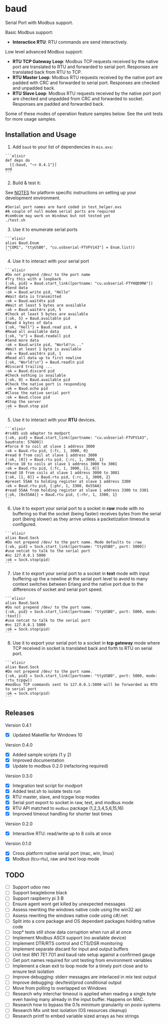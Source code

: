# baud

Serial Port with Modbus support.

Basic Modbus support:

- **Interactice RTU**: RTU commands are send interactively.

Low level advanced Modbus support:

- **RTU TCP Gateway Loop**: Modbus TCP requests received by the native port are translated to RTU and forwarded to serial port. Responses are translated back from RTU to TCP.
- **RTU Master Loop**: Modbus RTU requests received by the native port are padded with CRC and forwarded to serial port. Responses are checked and unpadded back.
- **RTU Slave Loop**: Modbus RTU requests received by the native port port are checked and unpadded from CRC and forwarded to socket. Responses are padded and forwarded back.

Some of these modes of operation feature samples below. See the unit tests for more usage samples.

## Installation and Usage

  1. Add `baud` to your list of dependencies in `mix.exs`:

    ```elixir
    def deps do
      [{:baud, "~> 0.4.1"}]
    end
    ```

  2. Build & test it:

  See [NOTES](NOTES.md) for platform specific instructions on setting up your development environment.

  ```shell
  #Serial port names are hard coded in test_helper.exs
  #A couple of null modem serial ports are required
  #com0com may work on Windows but not tested yet
  ./test.sh
  ```

  3. Use it to enumerate serial ports

    ```elixir
    alias Baud.Enum
    ["COM1", "ttyUSB0", "cu.usbserial-FTVFV143"] = Enum.list()
    ```

  4. Use it to interact with your serial port

    ```elixir
    #Do not prepend /dev/ to the port name
    #Try this with a loopback
    {:ok, pid} = Baud.start_link([portname: "cu.usbserial-FTYHQD9MA"])
    #Send data
    :ok = Baud.write pid, "Hello"
    #Wait data is transmitted
    :ok = Baud.wait4tx pid
    #Wait at least 5 bytes are available
    :ok = Baud.wait4rx pid, 5
    #Check at least 5 bytes are available
    {:ok, 5} = Baud.available pid
    #Read 4 bytes of data
    {:ok, "Hell"} = Baud.read pid, 4
    #Read all available data
    {:ok, "o"} = Baud.readall pid
    #Send more data
    :ok = Baud.write pid, "World!\n..."
    #Wait at least 1 byte is available
    :ok = Baud.wait4rx pid, 1
    #Read all data up to first newline
    {:ok, "World!\n"} = Baud.readln pid
    #Discard trailing ...
    :ok = Baud.discard pid
    #Check nothing is available
    {:ok, 0} = Baud.available pid
    #Check the native port is responding
    :ok = Baud.echo pid
    #Close the native serial port
    :ok = Baud.close pid
    #Stop the server
    :ok = Baud.stop pid
    ```

  5. Use it to interact with your **RTU** devices.

    ```elixir    
    #rs485 usb adapter to modport
    {:ok, pid} = Baud.start_link([portname: "cu.usbserial-FTVFV143", baudrate: 57600])
    #force 0 to coil at slave 1 address 3000
    :ok = Baud.rtu pid, {:fc, 1, 3000, 0}
    #read 0 from coil at slave 1 address 3000
    {:ok, [0]} = Baud.rtu pid, {:rc, 1, 3000, 1}
    #force 10 to coils at slave 1 address 3000 to 3001
    :ok = Baud.rtu pid, {:fc, 1, 3000, [1, 0]}
    #read 10 from coils at slave 1 address 3000 to 3001
    {:ok, [1, 0]} = Baud.rtu pid, {:rc, 1, 3000, 2}
    #preset 55AA to holding register at slave 1 address 3300
    :ok = Baud.rtu pid, {:phr, 1, 3300, 0x55AA}
    #read 55AA from holding register at slave 1 address 3300 to 3301
    {:ok, [0x55AA]} = Baud.rtu pid, {:rhr, 1, 3300, 1}
    ```

  6. Use it to export your serial port to a socket in **raw** mode with no buffering so that the socket (being faster) receives bytes from the serial port (being slower) as they arrive unless a packetization timeout is configured.

    ```elixir
    alias Baud.Sock
    #Do not prepend /dev/ to the port name. Mode defaults to :raw
    {:ok, pid} = Sock.start_link([portname: "ttyUSB0", port: 5000])
    #use netcat to talk to the serial port
    #nc 127.0.0.1 5000
    :ok = Sock.stop(pid)    
    ```

  7. Use it to export your serial port to a socket in **text** mode with input buffering up the a newline at the serial port level to avoid to many context switches between Erlang and the native port due to the differences of socket and serial port speed.

    ```elixir
    alias Baud.Sock
    #Do not prepend /dev/ to the port name.
    {:ok, pid} = Sock.start_link([portname: "ttyUSB0", port: 5000, mode: :text])
    #use netcat to talk to the serial port
    #nc 127.0.0.1 5000
    :ok = Sock.stop(pid)    
    ```

  8. Use it to export your serial port to a socket in **tcp gateway** mode where TCP received in socket is translated back and forth to RTU on serial port.

    ```elixir
    alias Baud.Sock
    #Do not prepend /dev/ to the port name.
    {:ok, pid} = Sock.start_link([portname: "ttyUSB0", port: 5000, mode: :rtu_tcpgw])
    #modbus TCP commands sent to 127.0.0.1:5000 will be forwarded as RTU to serial port
    :ok = Sock.stop(pid)    
    ```

## Releases

Version 0.4.1

- [x] Updated Makefile for Windows 10

Version 0.4.0

- [x] Added sample scripts (1 y 2)
- [x] Improved documentation
- [x] Update to modbus 0.2.0 (refactoring required)

Version 0.3.0

- [x] Integration test script for modport
- [x] Added test.sh to isolate tests run
- [x] RTU master, slave, and tcpgw loop modes
- [x] Serial port export to socket in raw, text, and modbus mode
- [x] RTU API matched to `modbus` package (1,2,3,4,5,6,15,16)
- [x] Improved timeout handling for shorter test times

Version 0.2.0

- [x] Interactive RTU: read/write up to 8 coils at once

Version 0.1.0

- [x] Cross platform native serial port (mac, win, linux)
- [x] Modbus (tcu-rtu), raw and text loop mode

## TODO

- [ ] Support udoo neo
- [ ] Support beaglebone black
- [ ] Support raspberry pi 3 B
- [ ] Ensure agent wont get killed by unexpected messages
- [ ] Assess rewriting the windows native code using the win32 api
- [ ] Assess rewriting the windows native code using c#/.net
- [ ] Split into a core package and OS dependant packages holding native code
- [ ] loop* tests still show data corruption when run all at once
- [ ] Implement Modbus ASCII support (no available device)
- [ ] Implement DTR/RTS control and CTS/DSR monitoring
- [ ] Implement separate discard for input and output buffers
- [ ] Unit test 8N1 7E1 7O1 and baud rate setup against a confirmed gauge
- [ ] Get port names required for unit testing from environment variables
- [ ] Implement a clean exit to loop mode for a timely port close and to ensure test isolation
- [ ] Improve debugging: stderr messages are interlaced in mix test output
- [ ] Improve debugging: dev/test/prod conditional output
- [ ] Move from polling to overlapped on Windows
- [ ] Research why interchar timeout is applied when reading a single byte even having many already in the input buffer. Happens on MAC.
- [ ] Research how to bypass the 0.1s minimum granularity on posix systems
- [ ] Research Mix unit test isolation (OS resources cleanup)
- [ ] Research printf to embed variable sized arrays as hex strings
